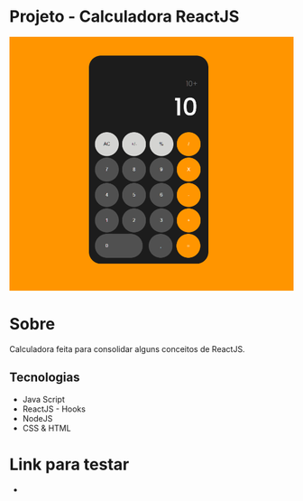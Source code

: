 # Projeto - Calculadora ReactJS

<img src="./public/img/calculadoraREACTJS.png">

# Sobre

Calculadora feita para consolidar alguns conceitos de ReactJS.

## Tecnologias

- Java Script 
- ReactJS - Hooks
- NodeJS
- CSS & HTML

# Link para testar

- 
 